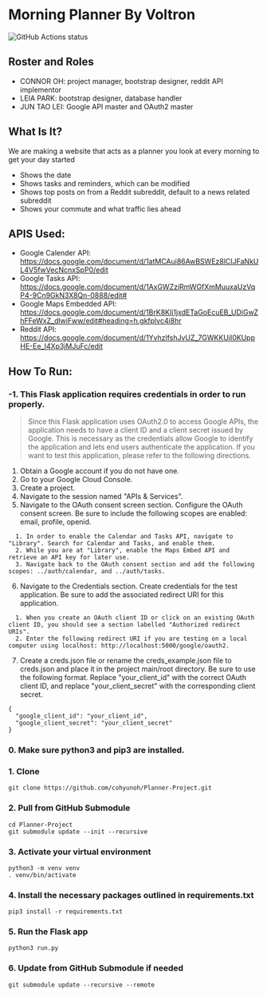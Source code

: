 # Morning Planner By Voltron
<img alt="GitHub Actions status" src="https://github.com/cohyunoh/Planner-Project/workflows/Python%20application/badge.svg">

## Roster and Roles
* CONNOR OH: project manager, bootstrap designer, reddit API implementor
* LEIA PARK: bootstrap designer, database handler
* JUN TAO LEI: Google API master and OAuth2 master

## What Is It?
We are making a website that acts as a planner you look at every morning to get your day started
* Shows the date
* Shows tasks and reminders, which can be modified
* Shows top posts on from a Reddit subreddit, default to a news related subreddit
* Shows your commute and what traffic lies ahead

## APIS Used:
* Google Calender API: https://docs.google.com/document/d/1atMCAui86AwBSWEz8lCIJFaNkUL4V5fwVecNcnxSpP0/edit
* Google Tasks API: https://docs.google.com/document/d/1AxGWZziRmWGfXmMuuxaUzVqP4-9Cn9GkN3X8Qn-0888/edit#
* Google Maps Embedded API: https://docs.google.com/document/d/1BrK8KIi1jxdETaGoEcuEB_UDiGwZhFFeWxZ_dlwiFww/edit#heading=h.gkfplvc4i8hr
* Reddit API: https://docs.google.com/document/d/1YvhzlfshJvUZ_7GWKKUiI0KUppHE-Ee_l4Xp3jMJuFc/edit

## How To Run:

### -1. This Flask application requires credentials in order to run properly.
> Since this Flask application uses OAuth2.0 to access Google APIs, the application needs to have a client ID and a client secret issued by Google. This is necessary as the credentials allow Google to identify the application and lets end users authenticate the application. If you want to test this application, please refer to the following directions.

1. Obtain a Google account if you do not have one.
2. Go to your Google Cloud Console.
3. Create a project.
4. Navigate to the session named "APIs & Services".
5. Navigate to the OAuth consent screen section. Configure the OAuth consent screen. Be sure to include the following scopes are enabled: email, profile, openid.
```
  1. In order to enable the Calendar and Tasks API, navigate to "Library". Search for Calendar and Tasks, and enable them.
  2. While you are at "Library", enable the Maps Embed API and retrieve an API key for later use.
  3. Navigate back to the OAuth consent section and add the following scopes: ../auth/calendar, and ../auth/tasks.
```
6. Navigate to the Credentials section. Create credentials for the test application. Be sure to add the associated redirect URI for this application.
```
  1. When you create an OAuth client ID or click on an existing OAuth client ID, you should see a section labelled "Authorized redirect URIs".
  2. Enter the following redirect URI if you are testing on a local computer using localhost: http://localhost:5000/google/oauth2.
```
7. Create a creds.json file or rename the creds_example.json file to creds.json and place it in the project main/root directory. Be sure to use the following format. Replace "your_client_id" with the correct OAuth client ID, and replace "your_client_secret" with the corresponding client secret.
```
{
  "google_client_id": "your_client_id",
  "google_client_secret": "your_client_secret"
}
```


### 0. Make sure python3 and pip3 are installed.

### 1. Clone
```
git clone https://github.com/cohyunoh/Planner-Project.git
```

### 2. Pull from GitHub Submodule
```
cd Planner-Project
git submodule update --init --recursive
```

### 3. Activate your virtual environment
```
python3 -m venv venv
. venv/bin/activate
```

### 4. Install the necessary packages outlined in requirements.txt
```
pip3 install -r requirements.txt
```

### 5. Run the Flask app
```
python3 run.py
```

### 6. Update from GitHub Submodule if needed
```
git submodule update --recursive --remote
```
